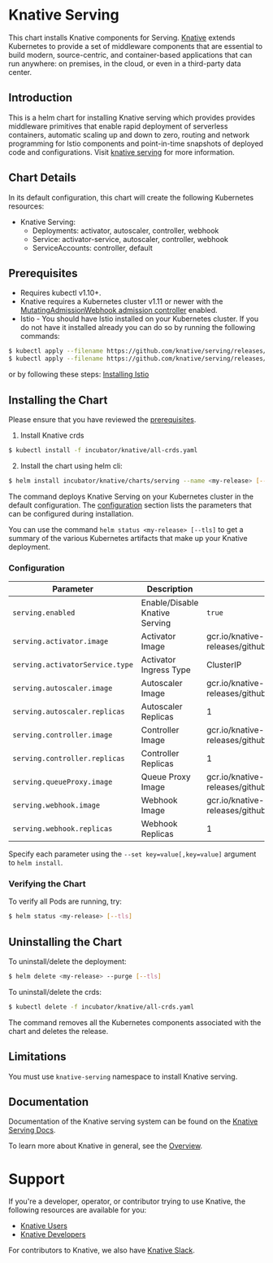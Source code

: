 # Knative Serving

This chart installs Knative components for Serving.
[Knative](https://github.com/knative/) extends Kubernetes to provide a set of middleware components that are essential to build modern, source-centric, and container-based applications that can run anywhere: on premises, in the cloud, or even in a third-party data center.

## Introduction

This is a helm chart for installing Knative serving which provides provides middleware primitives that enable rapid deployment of serverless containers, automatic scaling up and down to zero, routing and network programming for Istio components and point-in-time snapshots of deployed code and configurations. Visit [knative serving](https://github.com/knative/serving/blob/master/README.md) for more information.

## Chart Details

In its default configuration, this chart will create the following Kubernetes resources:

- Knative Serving:
    - Deployments: activator, autoscaler, controller, webhook
    - Service: activator-service, autoscaler, controller, webhook
    - ServiceAccounts: controller, default

## Prerequisites
- Requires kubectl v1.10+.
- Knative requires a Kubernetes cluster v1.11 or newer with the
[MutatingAdmissionWebhook admission controller](https://kubernetes.io/docs/reference/access-authn-authz/admission-controllers/#how-do-i-turn-on-an-admission-controller)
enabled.
- Istio - You should have Istio installed on your Kubernetes cluster. If you do not have it installed already you can do so by running the following commands:
```bash
$ kubectl apply --filename https://github.com/knative/serving/releases/download/v0.5.0/istio-crds.yaml 
$ kubectl apply --filename https://github.com/knative/serving/releases/download/v0.5.0/istio.yaml
```
or by following these steps:
[Installing Istio](https://www.knative.dev/docs/install/knative-with-any-k8s/#installing-istio)

## Installing the Chart

Please ensure that you have reviewed the [prerequisites](#prerequisites).

1. Install Knative crds
```bash
$ kubectl install -f incubator/knative/all-crds.yaml
```

2. Install the chart using helm cli:

```bash
$ helm install incubator/knative/charts/serving --name <my-release> [--tls]
```

The command deploys Knative Serving on your Kubernetes cluster in the default configuration.  The [configuration](#configuration) section lists the parameters that can be configured during installation.

You can use the command ```helm status <my-release> [--tls]``` to get a summary of the various Kubernetes artifacts that make up your Knative deployment.

### Configuration

| Parameter                                  | Description                              | Default |
|--------------------------------------------|------------------------------------------|---------|
| `serving.enabled`                          | Enable/Disable Knative Serving           | `true`    |
| `serving.activator.image`                  | Activator Image                          | gcr.io/knative-releases/github.com/knative/serving/cmd/activator@sha256:60630ac88d8cb67debd1e2ab1ecd6ec3ff6cbab2336dda8e7ae1c01ebead76c0   |
| `serving.activatorService.type`            | Activator Ingress Type                   | ClusterIP |
| `serving.autoscaler.image`                 | Autoscaler Image                         | gcr.io/knative-releases/github.com/knative/serving/cmd/autoscaler@sha256:442f99e3a55653b19137b44c1d00f681b594d322cb39c1297820eb717e2134ba   |
| `serving.autoscaler.replicas`              | Autoscaler Replicas                      | 1         |
| `serving.controller.image`                 | Controller Image                         | gcr.io/knative-releases/github.com/knative/serving/cmd/controller@sha256:25af5f3adad8b65db3126e0d6e90aa36835c124c24d9d72ffbdd7ee739a7f571  |
| `serving.controller.replicas`              | Controller Replicas                      | 1         |
| `serving.queueProxy.image`                 | Queue Proxy Image                        | gcr.io/knative-releases/github.com/knative/serving/cmd/queue@sha256:b5c759e4ea6f36ae4498c1ec794653920345b9ad7492731fb1d6087e3b95dc43  |
| `serving.webhook.image`                    | Webhook Image                            | gcr.io/knative-releases/github.com/knative/serving/cmd/webhook@sha256:d1ba3e2c0d739084ff508629db001619cea9cc8780685e85dd910363774eaef6  |
| `serving.webhook.replicas`                 | Webhook Replicas                         | 1         |

Specify each parameter using the `--set key=value[,key=value]` argument to `helm install`.

### Verifying the Chart

To verify all Pods are running, try:
```bash
$ helm status <my-release> [--tls]
```

## Uninstalling the Chart

To uninstall/delete the deployment:
```bash
$ helm delete <my-release> --purge [--tls]
```

To uninstall/delete the crds:
```bash
$ kubectl delete -f incubator/knative/all-crds.yaml
```

The command removes all the Kubernetes components associated with the chart and deletes the release.

## Limitations

You must use `knative-serving` namespace to install Knative serving.

## Documentation

Documentation of the Knative serving system can be found on the [Knative Serving Docs](https://github.com/knative/serving/blob/master/README.md).

To learn more about Knative in general, see the [Overview](https://github.com/knative/docs/blob/master/README.md).

# Support

If you're a developer, operator, or contributor trying to use Knative, the
following resources are available for you:

- [Knative Users](https://groups.google.com/forum/#!forum/knative-users)
- [Knative Developers](https://groups.google.com/forum/#!forum/knative-dev)

For contributors to Knative, we also have [Knative Slack](https://slack.knative.dev).
